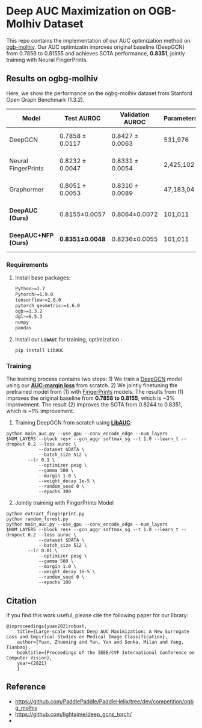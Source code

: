 # Deep AUC Maximization on OGB-Molhiv Dataset
This repo contains the implementation of our AUC optimization method on [ogb-molhiv](https://ogb.stanford.edu/docs/leader_graphprop/). Our AUC optimizatin improves original baseline (DeepGCN) from 0.7858 to 0.81555 and achieves SOTA performance, **0.8351**, jointly training with Neural FingerPrints.

## Results on ogbg-molhiv
Here, we show the performance on the ogbg-molhiv dataset from Stanford Open Graph Benchmark (1.3.2). 

| Model              |Test AUROC    |Validation AUROC  | Parameters    | Hardware |
| ------------------ |------------------- | ----------------- | -------------- |----------|
| DeepGCN            | 0.7858 ± 0.0117 | 0.8427 ± 0.0063 | 531,976   | Tesla V100 (32GB) |
| Neural FingerPrints| 0.8232 ± 0.0047 | 0.8331 ± 0.0054 | 2,425,102 | Tesla V100 (32GB) |
| Graphormer         | 0.8051 ± 0.0053 | 0.8310 ± 0.0089 | 47,183,04 | Tesla V100 (16GB) |
| **DeepAUC (Ours)**           | 0.8155±0.0057 | 0.8064±0.0072 | 101,011   | Tesla V100 (32GB) |
| **DeepAUC+NFP (Ours)**     | **0.8351±0.0048** | 0.8236±0.0055 | 101,011   | Tesla V100 (32GB) |


### Requirements

1. Install base packages:
    ```bash
    Python>=3.7
    Pytorch>=1.9.0
    tensorflow>=2.0.0
    pytorch_geometric>=1.6.0
    ogb>=1.3.2 
    dgl>=0.5.3 
    numpy
    pandas
    ```   
2. Install our **`LibAUC`** for training, optimization :
    ```bash
    pip install LibAUC
    ```
    
### Training
The training process contains two steps: 1) We train a [DeepGCN]() model using our **[AUC-margin loss](https://arxiv.org/abs/2012.03173)** from scratch. 2) We jointly finetuning the pretrained model from (1) with [FingerPrints]() models.  The results from (1) improves the original baseline from **0.7858 to 0.8155**, which is ~3% improvement. The result (2) improves the SOTA from 0.8244 to 0.8351, which is ~1% improvement. 

1. Training DeepGCN from scratch using **[LibAUC](https://github.com/Optimization-AI/LibAUC)**:
```
python main_auc.py --use_gpu --conv_encode_edge --num_layers $NUM_LAYERS --block res+ --gcn_aggr softmax_sg --t 1.0 --learn_t --dropout 0.2 --loss auroc \
            --dataset $DATA \
            --batch_size 512 \
	    --lr 0.1 \
            --optimizer pesg \
            --gamma 500 \
            --margin 1.0 \
            --weight_decay 1e-5 \
            --random_seed 0 \
            --epochs 300
```

2. Jointly traininig with FingerPrints Model
```
python extract_fingerprint.py
python random_forest.py
python main_auc.py --use_gpu --conv_encode_edge --num_layers $NUM_LAYERS --block res+ --gcn_aggr softmax_sg --t 1.0 --learn_t --dropout 0.2 --loss auroc \
            --dataset $DATA \
            --batch_size 512 \
	    --lr 0.01 \
            --optimizer pesg \
            --gamma 500 \
            --margin 1.0 \
            --weight_decay 1e-5 \
            --random_seed 0 \
            --epochs 100
```

Citation
---------
If you find this work useful, please cite the following paper for our library:
```
@inproceedings{yuan2021robust,
	title={Large-scale Robust Deep AUC Maximization: A New Surrogate Loss and Empirical Studies on Medical Image Classification},
	author={Yuan, Zhuoning and Yan, Yan and Sonka, Milan and Yang, Tianbao},
	booktitle={Proceedings of the IEEE/CVF International Conference on Computer Vision},
	year={2021}
	}
```


Reference 
---------
- https://github.com/PaddlePaddle/PaddleHelix/tree/dev/competition/ogbg_molhiv
- https://github.com/lightaime/deep_gcns_torch/
- 
